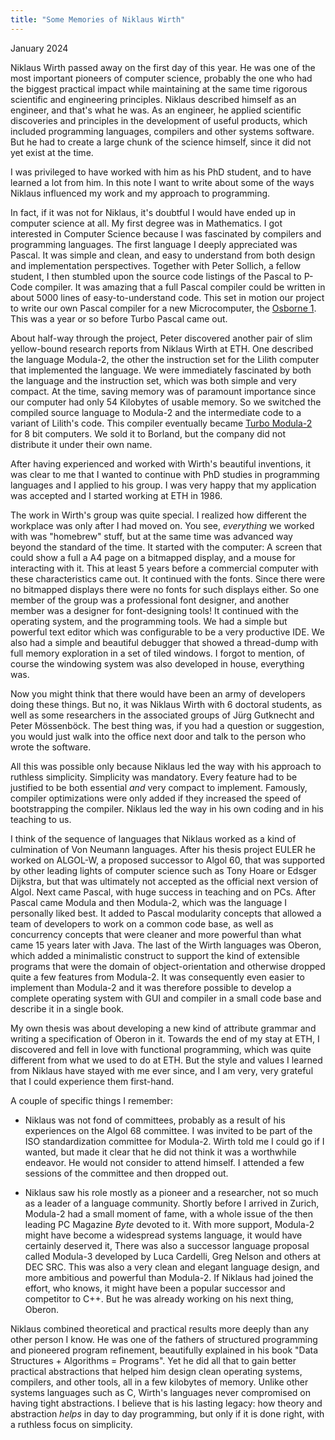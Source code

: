 ```yaml
---
title: "Some Memories of Niklaus Wirth"
---
```


January 2024

Niklaus Wirth passed away on the first day of this year. He was one of the most important pioneers of computer science, probably the one who had the biggest practical impact while maintaining at the same time rigorous scientific and engineering principles. Niklaus described himself as an engineer, and that's what he was. As an engineer, he applied scientific discoveries and principles in the development of useful products, which included programming languages, compilers and other systems software. But he had to create a large chunk of the science himself, since it did not yet exist at the time.

I was privileged to have worked with him as his PhD student, and to have learned a lot from him. In this note I want to write about some of the ways Niklaus influenced my work and my approach to programming.

In fact, if it was not for Niklaus, it's doubtful I would have ended up in computer science at all. My first degree was in Mathematics. I got interested in Computer Science because I was fascinated by compilers and programming languages. The first language I deeply appreciated was Pascal. It was simple and clean, and easy to understand from both design and implementation perspectives. Together with Peter Sollich, a fellow student, I then stumbled upon the source code listings of the Pascal to P-Code compiler. It was amazing that a full Pascal compiler could be written in about 5000 lines of easy-to-understand code. This set in motion our project to write our own Pascal compiler for a new Microcomputer, the [Osborne 1](https://en.wikipedia.org/wiki/Osborne_1). This was a year or so before Turbo Pascal came out.

About half-way through the project, Peter discovered another pair of slim yellow-bound research reports from Niklaus Wirth at ETH. One described the language Modula-2, the other the instruction set for the Lilith computer that implemented the language. We were immediately fascinated by both the language and the instruction set, which was both simple and very compact. At the time, saving memory was of paramount importance since our computer had only 54 Kilobytes of usable memory. So we switched the compiled source language to Modula-2 and the intermediate code to a variant of Lilith's code. This compiler eventually became [Turbo Modula-2](https://github.com/Oric4ever/Turbo-Modula-2-Reloaded) for 8 bit computers. We sold it to Borland, but the company did not distribute it under their own name.

After having experienced and worked with Wirth's beautiful inventions, it was clear to me that I wanted to continue with PhD studies in programming languages and I applied to his group. I was very happy that my application was accepted and I started working at ETH in 1986.

The work in Wirth's group was quite special. I realized how different the workplace was only after I had moved on. You see, _everything_ we worked with was "homebrew" stuff, but at the same time was advanced way beyond the standard of the time. It started with the computer: A screen that could show a full a A4 page on a bitmapped display, and a mouse for interacting with it. This at least 5 years before a commercial computer with these characteristics came out. It continued with the fonts. Since there were no bitmapped displays there were no fonts for such displays either. So one member of the group was a professional font designer, and another member was a designer for font-designing tools! It continued with the operating system, and the programming tools. We had a simple but powerful text editor which was configurable to be a very productive IDE. We also had a simple and beautiful debugger that showed a thread-dump with full memory exploration in a set of tiled windows. I forgot to mention, of course the windowing system was also developed in house, everything was.

Now you might think that there would have been an army of developers doing these things. But no, it was Niklaus Wirth with 6 doctoral students, as well as some researchers in the associated groups of Jürg Gutknecht and Peter Mössenböck. The best thing was, if you had a question or suggestion, you would just walk into the office next door and talk to the person who wrote the software.

All this was possible only because Niklaus led the way with his approach to ruthless simplicity. Simplicity was mandatory. Every feature had to be justified to be both essential _and_ very compact to implement. Famously, compiler optimizations were only added if they increased the speed of bootstrapping the compiler. Niklaus led the way in his own coding and in his teaching to us.

I think of the sequence of languages that Niklaus worked as a kind of culmination of Von Neumann languages. After his thesis project EULER he worked on ALGOL-W, a proposed successor to Algol 60, that was supported by other leading lights of computer science such as Tony Hoare or Edsger Dijkstra, but that was ultimately not accepted as the official next version of Algol. Next came Pascal, with huge success in teaching and on PCs. After Pascal came Modula and then Modula-2, which was the language I personally liked best. It added to Pascal modularity concepts that allowed a team of developers to work on a common code base, as well as concurrency concepts that were cleaner and more powerful than what came 15 years later with Java. The last of the Wirth languages was Oberon, which added a minimalistic construct to support the kind of extensible programs that were the domain of object-orientation and otherwise dropped quite a few features from Modula-2. It was consequently even easier to implement than Modula-2 and it was therefore possible to develop a complete operating system with GUI and compiler in a small code base and describe it in a single book.

My own thesis was about developing a new kind of attribute grammar and writing a specification of Oberon in it.
Towards the end of my stay at ETH, I discovered and fell in love with functional programming, which was quite different from what we used to do at ETH. But the style and values I learned from Niklaus have stayed with me ever since, and I am very, very grateful that I could experience them first-hand.

A couple of specific things I remember:

 - Niklaus was not fond of committees, probably as a result of his experiences on the Algol 68 committee. I was invited to be part of the ISO standardization committee for Modula-2. Wirth told me I could go if I wanted, but made it clear that he did not think it was a worthwhile endeavor. He would not consider to attend himself. I attended a few sessions of the committee and then dropped out.

 - Niklaus saw his role mostly as a pioneer and a researcher, not so much as a leader of a language community. Shortly before I arrived in Zurich, Modula-2 had a small moment of fame, with a whole issue of the then leading PC Magazine _Byte_ devoted to it. With more support, Modula-2 might have become a widespread systems language, it would have certainly deserved it, There was also a successor language proposal called Modula-3 developed by Luca Cardelli, Greg Nelson and others at DEC SRC. This was also a very clean and elegant language design, and more ambitious and powerful than Modula-2. If Niklaus had joined the effort, who knows, it might have been a popular successor and competitor to C++. But he was already working on his next thing, Oberon.

Niklaus combined theoretical and practical results more deeply than any other person I know. He was one of the fathers of structured programming and pioneered program refinement, beautifully explained in his book "Data Structures + Algorithms = Programs". Yet he did all that to gain better practical abstractions that helped him design clean operating systems, compilers, and other tools, all in a few kilobytes of memory. Unlike other systems languages such as C, Wirth's languages never compromised on having tight abstractions. I believe that is his lasting legacy: how theory and abstraction _helps_ in day to day programming, but only if it is done right, with a ruthless focus on simplicity.



